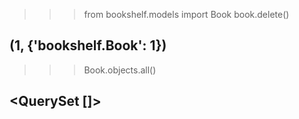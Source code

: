 >>> from bookshelf.models import Book
>>> book.delete()
## (1, {'bookshelf.Book': 1})

>>> Book.objects.all()
## <QuerySet []>
